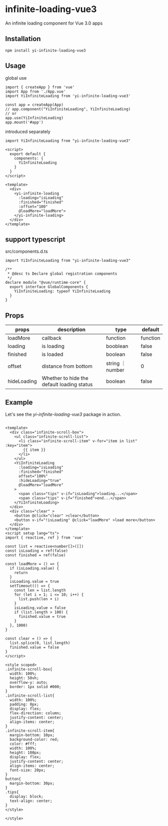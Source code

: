 
# infinite-loading-vue3
An infinite loading component for Vue 3.0 apps

## Installation
```
npm install yi-infinite-loading-vue3
```

## Usage

global use
```
import { createApp } from 'vue'
import App from './App.vue'
import YiInfiniteLoading from 'yi-infinite-loading-vue3'

const app = createApp(App)
// app.component("YiInfiniteLoading", YiInfiniteLoading)
// or 
app.use(YiInfiniteLoading)
app.mount('#app')

```

introduced separately
```
import YiInfiniteLoading from "yi-infinite-loading-vue3"

<script>
  export default {
    components: {
      YiInfiniteLoading
    }
  }
</script>

<template>
  <div>
    <yi-infinite-loading
      :loading="isLoading"
      :finished="finished"
      :offset="100"
      @loadMore="loadMore">
    </yi-infinite-loading>
  </div>
</template>

```

## support typescript 

src/components.d.ts
```
import YiInfiniteLoading from "yi-infinite-loading-vue3"

/**
 * @desc ts Declare global registration components
 */
declare module "@vue/runtime-core" {
  export interface GlobalComponents {
    YiInfiniteLoading: typeof YiInfiniteLoading
  }
}
```

## Props

| props             | description                     | type               | default    |
| --------------- | ---------- | ---------- | ---------- |
| loadMore      | callback | function | function |
| loading | is loading | booblean | false |
| finished | is loaded | boolean | false |
| offset | distance from bottom | string ｜ number | 0 |
| hideLoading | Whether to hide the default loading status | boolean | false |


## Example
Let's see the *yi-infinite-loading-vue3* package in action.

```

<template>
  <div class="infinite-scroll-box">
    <ul class="infinite-scroll-list">
      <li class="infinite-scroll-item" v-for="item in list" :key="item">
        {{ item }}
      </li>
    </ul>
    <YiInfiniteLoading
      :loading="isLoading"
      :finished="finished"
      offset="100%"
      :hideLoading="true"
      @loadMore="loadMore"
    >
      <span class="tips" v-if="isLoading">loading...</span>
      <span class="tips" v-if="finished">end...</span>
    </YiInfiniteLoading>
  </div>
  <div class="clear" >
    <button @click="clear" >clear</button>
    <button v-if="!isLoading" @click="loadMore" >load more</button>
  </div>
</template>
<script setup lang="ts">
import { reactive, ref } from 'vue'

const list = reactive<number[]>([])
const isLoading = ref(false)
const finished = ref(false)

const loadMore = () => {
  if (isLoading.value) {
    return
  }
  isLoading.value = true
  setTimeout(() => {
    const len = list.length
    for (let i = 1; i <= 10; i++) {
      list.push(len + i)
    }
    isLoading.value = false
    if (list.length > 100) {
      finished.value = true
    }
  }, 1000)
}

const clear = () => {
  list.splice(0, list.length)
  finished.value = false
}
</script>

<style scoped>
.infinite-scroll-box{
  width: 100%;
  height: 50vh;
  overflow-y: auto;
  border: 1px solid #000;
}
.infinite-scroll-list{
  width: 100%;
  padding: 0px;
  display: flex;
  flex-direction: column;
  justify-content: center;
  align-items: center;
}
.infinite-scroll-item{
  margin-bottom: 10px;
  background-color: red;
  color: #fff;
  width: 100%;
  height: 100px;
  display: flex;
  justify-content: center;
  align-items: center;
  font-size: 20px;
}
button{
  margin-bottom: 30px;
}
.tips{
  display: block;
  text-align: center;
}
</style>

</style>


```

